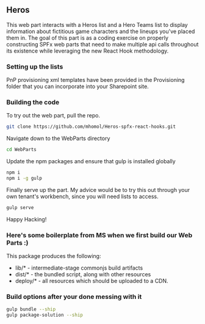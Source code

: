 ## Heros

This web part interacts with a Heros list and a Hero Teams list to display information about fictitious game characters and the lineups you've placed them in. The goal of this part is as a coding exercise on properly constructing SPFx web parts that need to make multiple api calls throughout its existence while leveraging the new React Hook methodology.

### Setting up the lists

PnP provisioning xml templates have been provided in the Provisioning folder that you can incorporate into your Sharepoint site.

### Building the code

To try out the web part, pull the repo.

```bash
git clone https://github.com/mhomol/Heros-spfx-react-hooks.git
```

Navigate down to the WebParts directory

```bash
cd WebParts
```

Update the npm packages and ensure that gulp is installed globally

```bash
npm i
npm i -g gulp
```

Finally serve up the part.  My advice would be to try this out through your own tenant's workbench, since you will need lists to access.

```bash
gulp serve
```

Happy Hacking!

### Here's some boilerplate from MS when we first build our Web Parts :)

This package produces the following:

- lib/\* - intermediate-stage commonjs build artifacts
- dist/\* - the bundled script, along with other resources
- deploy/\* - all resources which should be uploaded to a CDN.

### Build options after your done messing with it

```bash
gulp bundle --ship
gulp package-solution --ship
```
